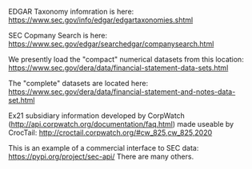 EDGAR Taxonomy infomration is here: https://www.sec.gov/info/edgar/edgartaxonomies.shtml

SEC Copmany Search is here: https://www.sec.gov/edgar/searchedgar/companysearch.html

We presently load the "compact" numerical datasets from this location: https://www.sec.gov/dera/data/financial-statement-data-sets.html

The "complete" datasets are located here: https://www.sec.gov/dera/data/financial-statement-and-notes-data-set.html

Ex21 subsidiary information developed by CorpWatch (http://api.corpwatch.org/documentation/faq.html) made useable by CrocTail: http://croctail.corpwatch.org/#cw_825,cw_825,2020

This is an example of a commercial interface to SEC data: https://pypi.org/project/sec-api/
There are many others.
